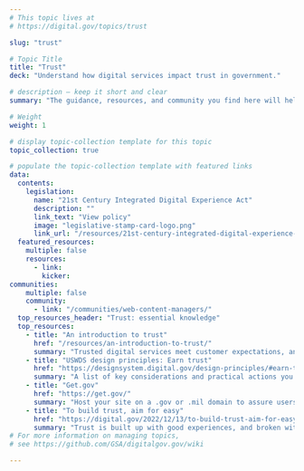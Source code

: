```yaml
---
# This topic lives at
# https://digital.gov/topics/trust

slug: "trust"

# Topic Title
title: "Trust"
deck: "Understand how digital services impact trust in government."

# description — keep it short and clear
summary: "The guidance, resources, and community you find here will help to create government websites that inspire trust in federal digital resources."

# Weight
weight: 1

# display topic-collection template for this topic
topic_collection: true

# populate the topic-collection template with featured links
data:
  contents:
    legislation:
      name: "21st Century Integrated Digital Experience Act"
      description: ""
      link_text: "View policy"
      image: "legislative-stamp-card-logo.png"
      link_url: "/resources/21st-century-integrated-digital-experience-act/"
  featured_resources:
    multiple: false
    resources:
      - link: 
        kicker: 
communities:
    multiple: false
    community:
      - link: "/communities/web-content-managers/"
  top_resources_header: "Trust: essential knowledge"
  top_resources:
    - title: "An introduction to trust"
      href: "/resources/an-introduction-to-trust/"
      summary: "Trusted digital services meet customer expectations, and they are easy to find, understand, and use. Understand how digital services impact trust in government."
    - title: "USWDS design principles: Earn trust"
      href: "https://designsystem.digital.gov/design-principles/#earn-trust"
      summary: "A list of key considerations and practical actions you can take to earn trust with users."
    - title: "Get.gov"
      href: "https://get.gov/"
      summary: "Host your site on a .gov or .mil domain to assure users it’s an official government site."
    - title: "To build trust, aim for easy"
      href: "https://digital.gov/2022/12/13/to-build-trust-aim-for-easy/"
      summary: "Trust is built up with good experiences, and broken with bad ones. Build sites that build trust by considering user needs, respecting people’s time, and avoiding customer experience pitfalls."
# For more information on managing topics,
# see https://github.com/GSA/digitalgov.gov/wiki

---
```

